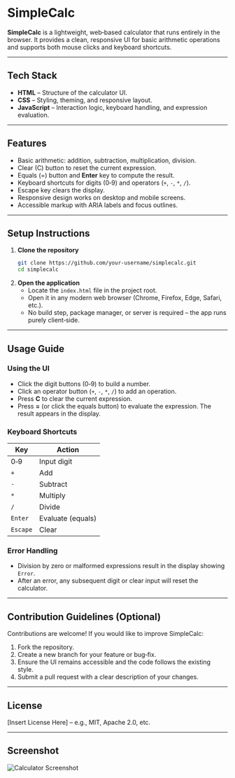 # SimpleCalc

**SimpleCalc** is a lightweight, web‑based calculator that runs entirely in the browser. It provides a clean, responsive UI for basic arithmetic operations and supports both mouse clicks and keyboard shortcuts.

---

## Tech Stack
- **HTML** – Structure of the calculator UI.
- **CSS** – Styling, theming, and responsive layout.
- **JavaScript** – Interaction logic, keyboard handling, and expression evaluation.

---

## Features
- Basic arithmetic: addition, subtraction, multiplication, division.
- Clear (C) button to reset the current expression.
- Equals (=) button and **Enter** key to compute the result.
- Keyboard shortcuts for digits (0‑9) and operators (`+`, `-`, `*`, `/`).
- Escape key clears the display.
- Responsive design works on desktop and mobile screens.
- Accessible markup with ARIA labels and focus outlines.

---

## Setup Instructions
1. **Clone the repository**
   ```bash
   git clone https://github.com/your‑username/simplecalc.git
   cd simplecalc
   ```
2. **Open the application**
   - Locate the `index.html` file in the project root.
   - Open it in any modern web browser (Chrome, Firefox, Edge, Safari, etc.).
   - No build step, package manager, or server is required – the app runs purely client‑side.

---

## Usage Guide
### Using the UI
- Click the digit buttons (0‑9) to build a number.
- Click an operator button (`+`, `-`, `*`, `/`) to add an operation.
- Press **C** to clear the current expression.
- Press **=** (or click the equals button) to evaluate the expression. The result appears in the display.

### Keyboard Shortcuts
| Key | Action |
|-----|--------|
| 0‑9 | Input digit |
| `+` | Add |
| `-` | Subtract |
| `*` | Multiply |
| `/` | Divide |
| `Enter` | Evaluate (equals) |
| `Escape` | Clear |

### Error Handling
- Division by zero or malformed expressions result in the display showing `Error`.
- After an error, any subsequent digit or clear input will reset the calculator.

---

## Contribution Guidelines (Optional)
Contributions are welcome! If you would like to improve SimpleCalc:
1. Fork the repository.
2. Create a new branch for your feature or bug‑fix.
3. Ensure the UI remains accessible and the code follows the existing style.
4. Submit a pull request with a clear description of your changes.

---

## License
[Insert License Here] – e.g., MIT, Apache 2.0, etc.

---

## Screenshot
![Calculator Screenshot](screenshot.png)
